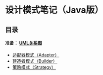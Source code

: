 # 设计模式笔记（Java版）
## 目录
#### 准备： [UML关系图](articals/uml_relationship.md)
 - [适配器模式（Adapter）](articals/adapter.md)
 - [建造者模式（Builder）]()
 - [策略模式（Strategy）]()
